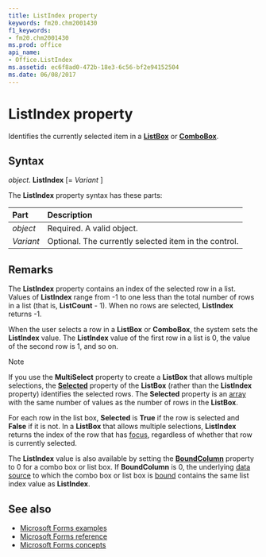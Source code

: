 ```yaml
---
title: ListIndex property
keywords: fm20.chm2001430
f1_keywords:
- fm20.chm2001430
ms.prod: office
api_name:
- Office.ListIndex
ms.assetid: ec6f8ad0-472b-18e3-6c56-bf2e94152504
ms.date: 06/08/2017
---
```



# ListIndex property

Identifies the currently selected item in a **[ListBox](listbox-control.md)** or **[ComboBox](combobox-control.md)**.

## Syntax

_object_. **ListIndex** [= _Variant_ ]

The **ListIndex** property syntax has these parts:

|Part|Description|
|:-----|:-----|
| _object_|Required. A valid object.|
| _Variant_|Optional. The currently selected item in the control.|

## Remarks

The **ListIndex** property contains an index of the selected row in a list. Values of **ListIndex** range from -1 to one less than the total number of rows in a list (that is, **ListCount** - 1). When no rows are selected, **ListIndex** returns -1. 

When the user selects a row in a **ListBox** or **ComboBox**, the system sets the **ListIndex** value. The **ListIndex** value of the first row in a list is 0, the value of the second row is 1, and so on.

> [!NOTE] 
> If you use the **MultiSelect** property to create a **ListBox** that allows multiple selections, the **[Selected](selected-property.md)** property of the **ListBox** (rather than the **ListIndex** property) identifies the selected rows. The **Selected** property is an [array](../../Glossary/vbe-glossary.md#array) with the same number of values as the number of rows in the **ListBox**. 
> 
> For each row in the list box, **Selected** is **True** if the row is selected and **False** if it is not. In a **ListBox** that allows multiple selections, **ListIndex** returns the index of the row that has [focus](../../Glossary/vbe-glossary.md#focus), regardless of whether that row is currently selected.

The **ListIndex** value is also available by setting the **[BoundColumn](boundcolumn-property.md)** property to 0 for a combo box or list box. If **BoundColumn** is 0, the underlying [data source](../../Glossary/glossary-vba.md#data-source) to which the combo box or list box is [bound](../../Glossary/glossary-vba.md#bound) contains the same list index value as **ListIndex**.

## See also

- [Microsoft Forms examples](examples-microsoft-forms.md)
- [Microsoft Forms reference](reference-microsoft-forms.md)
- [Microsoft Forms concepts](concepts-microsoft-forms.md)